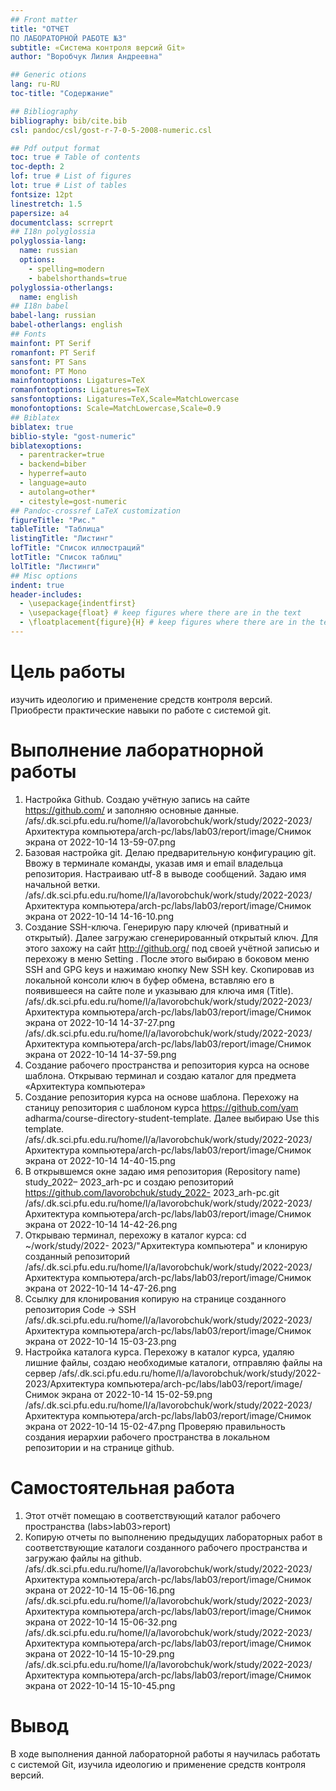 ```yaml
---
## Front matter
title: "ОТЧЕТ
ПО ЛАБОРАТОРНОЙ РАБОТЕ №3"
subtitle: «Система контроля версий Git»
author: "Воробчук Лилия Андреевна"

## Generic otions
lang: ru-RU
toc-title: "Содержание"

## Bibliography
bibliography: bib/cite.bib
csl: pandoc/csl/gost-r-7-0-5-2008-numeric.csl

## Pdf output format
toc: true # Table of contents
toc-depth: 2
lof: true # List of figures
lot: true # List of tables
fontsize: 12pt
linestretch: 1.5
papersize: a4
documentclass: scrreprt
## I18n polyglossia
polyglossia-lang:
  name: russian
  options:
	- spelling=modern
	- babelshorthands=true
polyglossia-otherlangs:
  name: english
## I18n babel
babel-lang: russian
babel-otherlangs: english
## Fonts
mainfont: PT Serif
romanfont: PT Serif
sansfont: PT Sans
monofont: PT Mono
mainfontoptions: Ligatures=TeX
romanfontoptions: Ligatures=TeX
sansfontoptions: Ligatures=TeX,Scale=MatchLowercase
monofontoptions: Scale=MatchLowercase,Scale=0.9
## Biblatex
biblatex: true
biblio-style: "gost-numeric"
biblatexoptions:
  - parentracker=true
  - backend=biber
  - hyperref=auto
  - language=auto
  - autolang=other*
  - citestyle=gost-numeric
## Pandoc-crossref LaTeX customization
figureTitle: "Рис."
tableTitle: "Таблица"
listingTitle: "Листинг"
lofTitle: "Список иллюстраций"
lotTitle: "Список таблиц"
lolTitle: "Листинги"
## Misc options
indent: true
header-includes:
  - \usepackage{indentfirst}
  - \usepackage{float} # keep figures where there are in the text
  - \floatplacement{figure}{H} # keep figures where there are in the text
---
```


# Цель работы

изучить идеологию и применение средств контроля версий.
Приобрести практические навыки по работе с системой git.

# Выполнение лаборатнорной работы

1. Настройка Github. Создаю учётную запись на сайте https://github.com/ и
заполняю основные данные.
/afs/.dk.sci.pfu.edu.ru/home/l/a/lavorobchuk/work/study/2022-2023/Архитектура компьютера/arch-pc/labs/lab03/report/image/Снимок экрана от 2022-10-14 13-59-07.png
2. Базовая настройка git. Делаю предварительную конфигурацию git. Ввожу в
терминале команды, указав имя и email владельца репозитория. Настраиваю
utf-8 в выводе сообщений. Задаю имя начальной ветки. 
/afs/.dk.sci.pfu.edu.ru/home/l/a/lavorobchuk/work/study/2022-2023/Архитектура компьютера/arch-pc/labs/lab03/report/image/Снимок экрана от 2022-10-14 14-16-10.png
3. Создание SSH-ключа. Генерирую пару ключей (приватный и открытый).
Далее загружаю сгенерированный открытый ключ. Для этого захожу на сайт
http://github.org/ под своей учётной записью и перехожу в меню Setting .
После этого выбираю в боковом меню SSH and GPG keys и нажимаю кнопку
New SSH key. Скопировав из локальной консоли ключ в буфер обмена,
вставляю его в появившееся на сайте поле и указываю для ключа имя (Title).
/afs/.dk.sci.pfu.edu.ru/home/l/a/lavorobchuk/work/study/2022-2023/Архитектура компьютера/arch-pc/labs/lab03/report/image/Снимок экрана от 2022-10-14 14-37-27.png
/afs/.dk.sci.pfu.edu.ru/home/l/a/lavorobchuk/work/study/2022-2023/Архитектура компьютера/arch-pc/labs/lab03/report/image/Снимок экрана от 2022-10-14 14-37-59.png
4. Создание рабочего пространства и репозитория курса на основе
шаблона. Открываю терминал и создаю каталог для предмета «Архитектура
компьютера»
5. Создание репозитория курса на основе шаблона. Перехожу на станицу репозитория с шаблоном курса
https://github.com/yam adharma/course-directory-student-template. Далее
выбираю Use this template.
/afs/.dk.sci.pfu.edu.ru/home/l/a/lavorobchuk/work/study/2022-2023/Архитектура компьютера/arch-pc/labs/lab03/report/image/Снимок экрана от 2022-10-14 14-40-15.png
6. В открывшемся окне задаю имя репозитория (Repository name) study_2022–
2023_arh-pc и создаю репозиторий https://github.com/lavorobchuk/study_2022-
2023_arh-pc.git
/afs/.dk.sci.pfu.edu.ru/home/l/a/lavorobchuk/work/study/2022-2023/Архитектура компьютера/arch-pc/labs/lab03/report/image/Снимок экрана от 2022-10-14 14-42-26.png
7. Открываю терминал, перехожу в каталог курса: cd ~/work/study/2022-
2023/"Архитектура компьютера" и клонирую созданный репозиторий
/afs/.dk.sci.pfu.edu.ru/home/l/a/lavorobchuk/work/study/2022-2023/Архитектура компьютера/arch-pc/labs/lab03/report/image/Снимок экрана от 2022-10-14 14-47-26.png
8. Ссылку для клонирования копирую на странице созданного репозитория Code
-> SSH
/afs/.dk.sci.pfu.edu.ru/home/l/a/lavorobchuk/work/study/2022-2023/Архитектура компьютера/arch-pc/labs/lab03/report/image/Снимок экрана от 2022-10-14 15-03-23.png
9. Настройка каталога курса. Перехожу в каталог курса, удаляю лишние файлы,
создаю необходимые каталоги, отправляю файлы на сервер
/afs/.dk.sci.pfu.edu.ru/home/l/a/lavorobchuk/work/study/2022-2023/Архитектура компьютера/arch-pc/labs/lab03/report/image/Снимок экрана от 2022-10-14 15-02-59.png
/afs/.dk.sci.pfu.edu.ru/home/l/a/lavorobchuk/work/study/2022-2023/Архитектура компьютера/arch-pc/labs/lab03/report/image/Снимок экрана от 2022-10-14 15-02-47.png
Проверяю правильность создания иерархии рабочего пространства в локальном
репозитории и на странице github.
# Cамостоятельная работа
1. Этот отчёт помещаю в соответствующий каталог рабочего пространства
(labs>lab03>report)
2. Копирую отчеты по выполнению предыдущих лабораторных работ в
соответствующие каталоги созданного рабочего пространства и загружаю файлы
на github.
/afs/.dk.sci.pfu.edu.ru/home/l/a/lavorobchuk/work/study/2022-2023/Архитектура компьютера/arch-pc/labs/lab03/report/image/Снимок экрана от 2022-10-14 15-06-16.png
/afs/.dk.sci.pfu.edu.ru/home/l/a/lavorobchuk/work/study/2022-2023/Архитектура компьютера/arch-pc/labs/lab03/report/image/Снимок экрана от 2022-10-14 15-06-32.png
/afs/.dk.sci.pfu.edu.ru/home/l/a/lavorobchuk/work/study/2022-2023/Архитектура компьютера/arch-pc/labs/lab03/report/image/Снимок экрана от 2022-10-14 15-10-29.png
/afs/.dk.sci.pfu.edu.ru/home/l/a/lavorobchuk/work/study/2022-2023/Архитектура компьютера/arch-pc/labs/lab03/report/image/Снимок экрана от 2022-10-14 15-10-45.png
# Вывод 
В ходе выполнения данной лабораторной работы я научилась работать с
системой Git, изучила идеологию и применение средств контроля версий.
